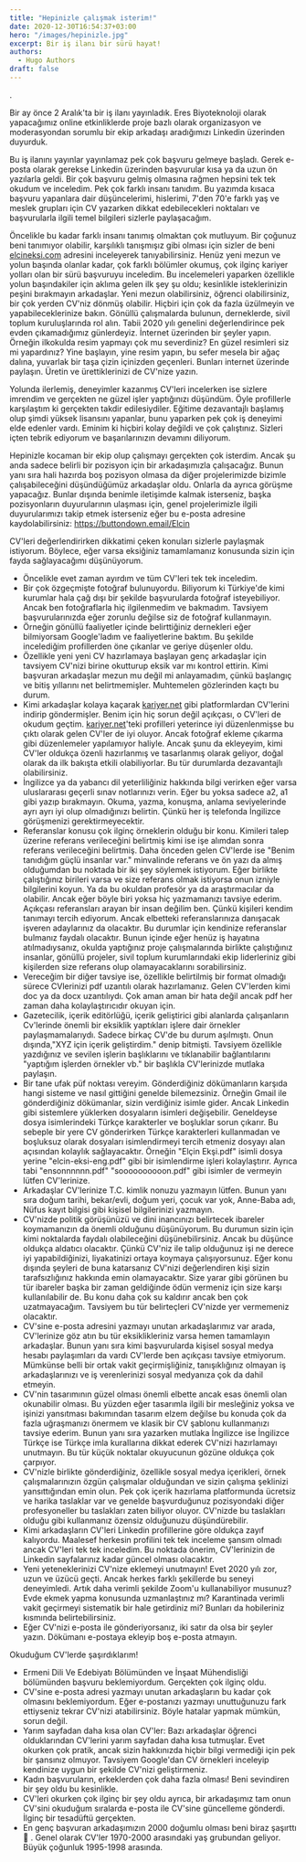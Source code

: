 ```yaml
---
title: "Hepinizle çalışmak isterim!"
date: 2020-12-30T16:54:37+03:00
hero: "/images/hepinizle.jpg"
excerpt: Bir iş ilanı bir sürü hayat!  
authors:
  - Hugo Authors
draft: false 
---
```




.

Bir ay önce 2 Aralık'ta bir iş ilanı yayınladık. Eres Biyoteknoloji olarak yapacağımız online etkinliklerde proje bazlı olarak organizasyon ve moderasyondan sorumlu bir ekip arkadaşı aradığımızı Linkedin üzerinden duyurduk.

Bu iş ilanını yayınlar yayınlamaz pek çok başvuru gelmeye başladı. Gerek e-posta olarak gerekse Linkedin üzerinden başvurular kısa ya da uzun ön yazılarla geldi. Bir çok başvuru gelmiş olmasına rağmen hepsini tek tek okudum ve inceledim. Pek çok farklı insanı tanıdım. Bu yazımda kısaca başvuru yapanlara dair düşüncelerimi, hislerimi, 7'den 70'e farklı yaş ve meslek grupları için CV yazarken dikkat edebilecekleri noktaları ve başvurularla ilgili temel bilgileri sizlerle paylaşacağım.

Öncelikle bu kadar farklı insanı tanımış olmaktan çok mutluyum. Bir çoğunuz beni tanımıyor olabilir, karşılıklı tanışmışız gibi olması için sizler de beni [elcineksi.com](http://elcineksi.com) adresini inceleyerek tanıyabilirsiniz. Henüz yeni mezun ve yolun başında olanlar kadar, çok farklı bölümler okumuş, çok ilginç kariyer yolları olan bir sürü başvuruyu inceledim. Bu incelemeleri yaparken özellikle yolun başındakiler için aklıma gelen ilk şey şu oldu; kesinlikle isteklerinizin peşini bırakmayın arkadaşlar. Yeni mezun olabilirsiniz, öğrenci olabilirsiniz, bir çok yerden CV'niz dönmüş olabilir. Hiçbiri için çok da fazla üzülmeyin ve yapabileceklerinize bakın. Gönüllü çalışmalarda bulunun, derneklerde, sivil toplum kuruluşlarında rol alın. Tabii 2020 yılı genelini değerlendirince pek evden çıkamadığımız günlerdeyiz. İnternet üzerinden bir şeyler yapın. Örneğin ilkokulda resim yapmayı çok mu severdiniz? En güzel resimleri siz mi yapardınız? Yine başlayın, yine resim yapın, bu sefer mesela bir ağaç dalına, yuvarlak bir taşa çizin içinizden geçenleri. Bunları internet üzerinde paylaşın. Üretin ve ürettiklerinizi de CV'nize yazın.

Yolunda ilerlemiş, deneyimler kazanmış CV'leri incelerken ise sizlere imrendim ve gerçekten ne güzel işler yaptığınızı düşündüm. Öyle profillerle karşılaştım ki gerçekten takdir edilesiydiler. Eğitime dezavantajlı başlamış olup şimdi yüksek lisansını yapanlar, bunu yaparken pek çok iş deneyimi elde edenler vardı. Eminim ki hiçbiri kolay değildi ve çok çalıştınız. Sizleri içten tebrik ediyorum ve başarılarınızın devamını diliyorum.

Hepinizle kocaman bir ekip olup çalışmayı gerçekten çok isterdim. Ancak şu anda sadece belirli bir pozisyon için bir arkadaşımızla çalışacağız. Bunun yanı sıra hali hazırda boş pozisyon olmasa da diğer projelerimizde bizimle çalışabileceğini düşündüğümüz arkadaşlar oldu. Onlarla da ayrıca görüşme yapacağız. Bunlar dışında benimle iletişimde kalmak isterseniz, başka pozisyonların duyurularının ulaşması için, genel projelerimizle ilgili duyurularımızı takip etmek isterseniz eğer bu e-posta adresine kaydolabilirsiniz:  https://buttondown.email/Elcin

CV'leri değerlendirirken dikkatimi çeken konuları sizlerle paylaşmak istiyorum. Böylece, eğer varsa eksiğiniz tamamlamanız konusunda sizin için fayda sağlayacağımı düşünüyorum.

- Öncelikle evet zaman ayırdım ve tüm CV'leri tek tek inceledim.
- Bir çok özgeçmişte fotoğraf bulunuyordu. Biliyorum ki Türkiye'de kimi kurumlar hala çağ dışı bir şekilde başvurularda fotoğraf isteyebiliyor. Ancak ben fotoğraflarla hiç ilgilenmedim ve bakmadım. Tavsiyem başvurularınızda eğer zorunlu değilse siz de fotoğraf kullanmayın.
- Örneğin gönüllü faaliyetler içinde belirttiğiniz dernekleri eğer bilmiyorsam Google'ladım ve faaliyetlerine baktım. Bu şekilde incelediğim profillerden öne çıkanlar ve geriye düşenler oldu.
- Özellikle yeni yeni CV hazırlamaya başlayan genç arkadaşlar için tavsiyem CV'nizi birine okutturup eksik var mı kontrol ettirin. Kimi başvuran arkadaşlar mezun mu değil mi anlayamadım, çünkü başlangıç ve bitiş yıllarını net belirtmemişler. Muhtemelen gözlerinden kaçtı bu durum.
- Kimi arkadaşlar kolaya kaçarak [kariyer.net](http://kariyer.net) gibi platformlardan CV'lerini indirip göndermişler. Benim için hiç sorun değil açıkçası, o CV'leri de okudum geçtim. [kariyer.net](http://kariyer.net)'teki profilleri yeterince iyi düzenlenmişse bu çıktı olarak gelen CV'ler de iyi oluyor. Ancak fotoğraf ekleme çıkarma gibi düzenlemeler yapılamıyor haliyle. Ancak şunu da ekleyeyim, kimi CV'ler oldukça özenli hazırlanmış ve tasarlanmış olarak geliyor, doğal olarak da ilk bakışta etkili olabiliyorlar. Bu tür durumlarda dezavantajlı olabilirsiniz.
- İngilizce ya da yabancı dil yeterliliğiniz hakkında bilgi verirken eğer varsa uluslararası geçerli sınav notlarınızı verin. Eğer bu yoksa sadece a2, a1 gibi yazıp bırakmayın. Okuma, yazma, konuşma, anlama seviyelerinde ayrı ayrı iyi olup olmadığınızı belirtin. Çünkü her iş telefonda İngilizce görüşmenizi gerektirmeyecektir.
- Referanslar konusu çok ilginç örneklerin olduğu bir konu. Kimileri talep üzerine referans verileceğini belirtmiş kimi ise işe alımdan sonra referans verileceğini belirtmiş. Daha önceden gelen CV'lerde ise "Benim tanıdığım güçlü insanlar var." minvalinde referans ve ön yazı da almış olduğumdan bu noktada bir iki şey söylemek istiyorum. Eğer birlikte çalıştığınız birileri varsa ve size referans olmak istiyorsa onun izniyle bilgilerini koyun. Ya da bu okuldan profesör ya da araştırmacılar da olabilir. Ancak eğer böyle biri yoksa hiç yazmamanızı tavsiye ederim. Açıkçası referansları arayan bir insan değilim ben. Çünkü kişileri kendim tanımayı tercih ediyorum. Ancak elbetteki referanslarınıza danışacak işveren adaylarınız da olacaktır. Bu durumlar için kendinize referanslar bulmanız faydalı olacaktır. Bunun içinde eğer henüz iş hayatına atılmadıysanız, okulda yaptığınız proje çalışmalarında birlikte çalıştığınız insanlar, gönüllü projeler, sivil toplum kurumlarındaki ekip liderleriniz gibi kişilerden size referans olup olamayacaklarını sorabilirsiniz.
- Vereceğim bir diğer tavsiye ise, özellikle belirtilmiş bir format olmadığı sürece CVlerinizi pdf uzantılı olarak hazırlamanız. Gelen CV'lerden kimi doc ya da docx uzantılıydı. Çok aman aman bir hata değil ancak pdf her zaman daha kolaylaştırıcıdır okuyan için.
- Gazetecilik, içerik editörlüğü, içerik geliştirici gibi alanlarda çalışanların Cv'lerinde önemli bir eksiklik yaptıkları işlere dair örnekler paylaşmamalarıydı. Sadece birkaç CV'de bu durum aşılmıştı. Onun dışında,"XYZ için içerik geliştirdim." denip bitmişti. Tavsiyem özellikle yazdığınız ve sevilen işlerin başlıklarını ve tıklanabilir bağlantılarını "yaptığım işlerden örnekler vb." bir başlıkla CV'lerinizde mutlaka paylaşın.
- Bir tane ufak püf noktası vereyim. Gönderdiğiniz dökümanların karşıda hangi sisteme ve nasıl gittiğini genelde bilemezsiniz. Örneğin Gmail ile gönderdiğiniz dökümanlar, sizin verdiğiniz isimle gider. Ancak Linkedin gibi sistemlere yüklerken dosyaların isimleri değişebilir. Geneldeyse dosya isimlerindeki Türkçe karakterler ve boşluklar sorun çıkarır. Bu sebeple bir yere CV gönderirken Türkçe karakterleri kullanmadan ve boşluksuz olarak dosyaları isimlendirmeyi tercih etmeniz dosyayı alan açısından kolaylık sağlayacaktır. Örneğin "Elçin Ekşi.pdf" isimli dosya yerine "elcin-eksi-eng.pdf" gibi bir isimlendirme işleri kolaylaştırır. Ayrıca tabi "ensonnnnnn.pdf" "soooooooooon.pdf" gibi isimler de vermeyin lütfen CV'lerinize.
- Arkadaşlar CV'lerinize T.C. kimlik nonuzu yazmayın lütfen. Bunun yanı sıra doğum tarihi, bekar/evli, doğum yeri, çocuk var yok, Anne-Baba adı, Nüfus kayıt bilgisi gibi kişisel bilgilerinizi yazmayın.
- CV'nizde politik görüşünüzü ve dini inancınızı belirtecek ibareler koymamanızın da önemli olduğunu düşünüyorum. Bu durumun sizin için kimi noktalarda faydalı olabileceğini düşünebilirsiniz. Ancak bu düşünce oldukça aldatıcı olacaktır. Çünkü CV'niz ile talip olduğunuz işi ne derece iyi yapabildiğinizi, liyakatinizi ortaya koymaya çalışıyorsunuz. Eğer konu dışında şeyleri de buna katarsanız CV'nizi değerlendiren kişi sizin tarafsızlığınız hakkında emin olamayacaktır. Size yarar gibi görünen bu tür ibareler başka bir zaman geldiğinde ödün vermeniz için size karşı kullanılabilir de. Bu konu daha çok su kaldırır ancak ben çok uzatmayacağım. Tavsiyem bu tür belirteçleri CV'nizde yer vermemeniz olacaktır.
- CV'sine e-posta adresini yazmayı unutan arkadaşlarımız var arada, CV'lerinize göz atın bu tür eksiklikleriniz varsa hemen tamamlayın arkadaşlar. Bunun yanı sıra kimi başvurularda kişisel sosyal medya hesabı paylaşımları da vardı CV'lerde ben açıkçası tavsiye etmiyorum. Mümkünse belli bir ortak vakit geçirmişliğiniz, tanışıklığınız olmayan iş arkadaşlarınızı ve iş verenlerinizi sosyal medyanıza çok da dahil etmeyin.
- CV'nin tasarımının güzel olması önemli elbette ancak esas önemli olan okunabilir olması. Bu yüzden eğer tasarımla ilgili bir mesleğiniz yoksa ve işinizi yansıtması bakımından tasarım elzem değilse bu konuda çok da fazla uğraşmanızı önermem ve klasik bir CV şablonu kullanmanızı tavsiye ederim. Bunun yanı sıra yazarken mutlaka İngilizce ise İngilizce Türkçe ise Türkçe imla kurallarına dikkat ederek CV'nizi hazırlamayı unutmayın. Bu tür küçük noktalar okuyucunun gözüne oldukça çok çarpıyor.
- CV'nizle birlikte gönderdiğiniz, özellikle sosyal medya içerikleri, örnek çalışmalarınızın özgün çalışmalar olduğundan ve sizin çalışma şeklinizi yansıttığından emin olun. Pek çok içerik hazırlama platformunda ücretsiz ve harika taslaklar var ve genelde başvurduğunuz pozisyondaki diğer profesyoneller bu taslakları zaten biliyor oluyor. CV'nizde bu taslakları olduğu gibi kullanmanız özensiz olduğunuzu düşündürebilir.
- Kimi arkadaşların CV'leri Linkedin profillerine göre oldukça zayıf kalıyordu. Maalesef herkesin profilini tek tek inceleme şansım olmadı ancak CV'leri tek tek inceledim. Bu noktada önerim, CV'lerinizin de Linkedin sayfalarınız kadar güncel olması olacaktır.
- Yeni yeteneklerinizi CV'nize eklemeyi unutmayın! Evet 2020 yılı zor, uzun ve üzücü geçti. Ancak herkes farklı şekillerde bu seneyi deneyimledi. Artık daha verimli şekilde Zoom'u kullanabiliyor musunuz? Evde ekmek yapma konusunda uzmanlaştınız mı? Karantinada verimli vakit geçirmeyi sistematik bir hale getirdiniz mi? Bunları da hobileriniz kısmında belirtebilirsiniz.
- Eğer CV'nizi e-posta ile gönderiyorsanız, iki satır da olsa bir şeyler yazın. Dökümanı e-postaya ekleyip boş e-posta atmayın.

Okuduğum CV'lerde şaşırdıklarım!

- Ermeni Dili Ve Edebiyatı Bölümünden ve İnşaat Mühendisliği bölümünden başvuru beklemiyordum. Gerçekten çok ilginç oldu.
- CV'sine e-posta adresi yazmayı unutan arkadaşların bu kadar çok olmasını beklemiyordum. Eğer e-postanızı yazmayı unuttuğunuzu fark ettiyseniz tekrar CV'nizi atabilirsiniz. Böyle hatalar yapmak mümkün, sorun değil.
- Yarım sayfadan daha kısa olan CV'ler: Bazı arkadaşlar öğrenci olduklarından CV'lerini yarım sayfadan daha kısa tutmuşlar. Evet okurken çok pratik, ancak sizin hakkınızda hiçbir bilgi vermediği için pek bir şansınız olmuyor. Tavsiyem Google'dan CV örnekleri inceleyip kendinize uygun bir şekilde CV'nizi geliştirmeniz.
- Kadın başvuruların, erkeklerden çok daha fazla olması! Beni sevindiren bir şey oldu bu kesinlikle.
- CV'leri okurken çok ilginç bir şey oldu ayrıca, bir arkadaşımız tam onun CV'sini okuduğum sıralarda e-posta ile CV'sine güncelleme gönderdi. İlginç bir tesadüftü gerçekten.
- En genç başvuran arkadaşımızın 2000 doğumlu olması beni biraz şaşırttı 🙂 . Genel olarak CV'ler 1970-2000 arasındaki yaş grubundan geliyor. Büyük çoğunluk 1995-1998 arasında.